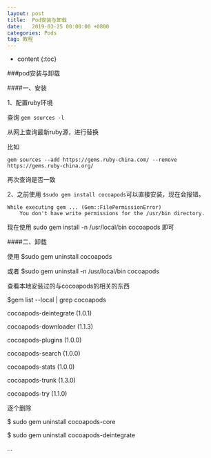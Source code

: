 ```yaml
---
layout: post
title:  Pod安装与卸载
date:   2019-03-25 00:00:00 +0800
categories: Pods
tag: 教程
---
```


* content
{:toc}





###pod安装与卸载


####一、安装

1、配置ruby环境

查询 `gem sources -l`

从网上查询最新ruby源，进行替换

比如 

```
gem sources --add https://gems.ruby-china.com/ --remove https://gems.ruby-china.org/ 

```

再次查询是否一致


2、之前使用 `$sudo gem install cocoapods`可以直接安装，现在会报错。
```
While executing gem ... (Gem::FilePermissionError)
    You don't have write permissions for the /usr/bin directory.
```

现在使用 sudo gem install -n /usr/local/bin cocoapods  即可

 
 

####二、卸载

使用 $sudo gem uninstall cocoapods

或者 $sudo gem uninstall -n /usr/local/bin cocoapods 

查看本地安装过的与cocoapods的相关的东西

$gem list --local | grep cocoapods

cocoapods-deintegrate (1.0.1)

cocoapods-downloader (1.1.3)

cocoapods-plugins (1.0.0)

cocoapods-search (1.0.0)

cocoapods-stats (1.0.0)

cocoapods-trunk (1.3.0)

cocoapods-try (1.1.0)

逐个删除

$ sudo gem uninstall cocoapods-core

$ sudo gem uninstall cocoapods-deintegrate

...




 
